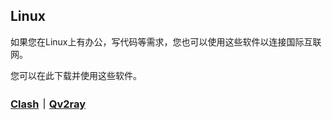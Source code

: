 ## Linux

如果您在Linux上有办公，写代码等需求，您也可以使用这些软件以连接国际互联网。

您可以在此下载并使用这些软件。
### [Clash](https://github.com/Dreamacro/clash/releases/)｜[Qv2ray](https://ghproxy.com/github.com/Qv2ray/Qv2ray/releases/download/v2.7.0/Qv2ray-v2.7.0-linux-x64.AppImage)

<Vssue :issue-id="5" />
